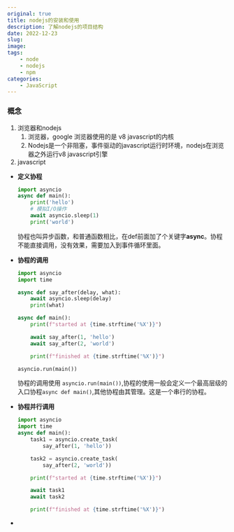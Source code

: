 ```yaml
---
original: true
title: nodejs的安装和使用
description: 了解nodejs的项目结构
date: 2022-12-23
slug: 
image: 
tags:
    - node
    - nodejs
    - npm
categories:
    - JavaScript
---
```


### 概念

1. 浏览器和nodejs
   1. 浏览器，google 浏览器使用的是 v8 javascript的内核
   2. Nodejs是一个非阻塞，事件驱动的javascript运行时环境，nodejs在浏览器之外运行v8 javascript引擎
2. javascript



- **定义协程**

  ```python
  import asyncio
  async def main():
      print('hello')
      # 模拟I/O操作
      await asyncio.sleep(1)
      print('world')
  ```

  协程也叫异步函数，和普通函数相比，在def前面加了个关键字**async**。协程不能直接调用，没有效果，需要加入到事件循环里面。

- **协程的调用**

  ```python
  import asyncio
  import time
  
  async def say_after(delay, what):
      await asyncio.sleep(delay)
      print(what)
  
  async def main():
      print(f"started at {time.strftime('%X')}")
  
      await say_after(1, 'hello')
      await say_after(2, 'world')
  
      print(f"finished at {time.strftime('%X')}")
  
  asyncio.run(main())
  ```

  协程的调用使用 `asyncio.run(main())`,协程的使用一般会定义一个最高层级的入口协程`async def main()`,其他协程由其管理。这是一个串行的协程。

- **协程并行调用**

  ```python
  import asyncio
  import time
  async def main():
      task1 = asyncio.create_task(
          say_after(1, 'hello'))
  
      task2 = asyncio.create_task(
          say_after(2, 'world'))
  
      print(f"started at {time.strftime('%X')}")
  
      await task1
      await task2
  
      print(f"finished at {time.strftime('%X')}")
  ```

  

- 
